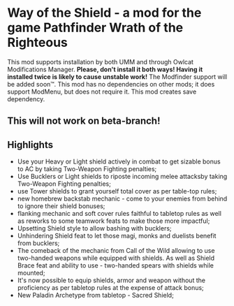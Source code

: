 # Way of the Shield - a mod for the game Pathfinder Wrath of the Righteous

This mod supports installation by both UMM and through Owlcat Modifications Manager. <b>Please, don't install it both ways! Having it installed twice is likely to cause unstable work!</b> The Modfinder support will be added soon™.
This mod has no dependencies on other mods; it does support ModMenu, but does not require it. 
This mod creates save dependency.

## This will not work on beta-branch!

## Highlights

-   Use your Heavy or Light shield actively in combat to get sizable bonus to AC by taking Two-Weapon Fighting penalties;
-   Use Bucklers or Light shields to riposte incoming melee attacksby taking Two-Weapon Fighting penalties;
-   use Tower shields to grant yourself total cover as per table-top rules;
-   new homebrew backstab mechanic - come to your enemies from behind to ignore their shield bonuses;
-   flanking mechanic and soft cover rules faithful to tabletop rules as well as reworks to some teamwork feats to make those more impactful;
-   Upsetting Shield style to allow bashing with bucklers;
-   Unhindering Shield feat to let those magi, monks and duelists benefit from bucklers;
-   The comeback of the mechanic from Call of the Wild allowing to use two-handed weapons while equipped with shields. As well as Shield Brace feat and ability to use -   two-handed spears with shields while mounted;
-   It's now possible to equip shields, armor and weapon without the proficiency as per tabletop rules at the expense of attack bonus;
-   New Paladin Archetype from tabletop - Sacred Shield;
